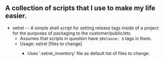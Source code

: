 ## A collection of scripts that I use to make my life easier.

* setrel -- A simple shell script for setting release tags inside of a project for the purposes of packaging to the customer/public/etc.
	* Assumes that scripts in question have ```$Release: $``` tags in them.
	* Usage: setrel <release tag to use> [files to change]
		* Uses '.setrel_inventory' file as default list of files to change.
